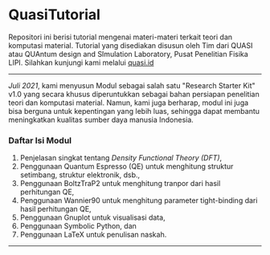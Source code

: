 # QuasiTutorial

Repositori ini berisi tutorial mengenai materi-materi terkait teori dan komputasi material.
Tutorial yang disediakan disusun oleh Tim dari QUASI atau QUAntum design and SImulation Laboratory, Pusat Penelitian Fisika LIPI.
Silahkan kunjungi kami melalui [quasi.id](https://quasi.id)

---
<i>Juli 2021</i>, kami menyusun Modul sebagai salah satu "Research Starter Kit" v1.0 yang secara khusus diperuntukkan sebagai bahan persiapan penelitian teori dan komputasi material. Namun, kami juga berharap, modul ini juga bisa berguna untuk kepentingan yang lebih luas, sehingga dapat membantu meningkatkan kualitas sumber daya manusia Indonesia.

### <b>Daftar Isi Modul</b> 

1. Penjelasan singkat tentang <i>Density Functional Theory (DFT)</i>,
2. Penggunaan Quantum Espresso (QE) untuk menghitung struktur setimbang, struktur elektronik, dsb.,
3. Penggunaan BoltzTraP2 untuk menghitung tranpor dari hasil perhitungan QE,
4. Penggunaan Wannier90 untuk menghitung parameter tight-binding dari hasil perhitungan QE,
5. Penggunaan Gnuplot untuk visualisasi data,
6. Penggunaan Symbolic Python, dan
7. Penggunaan LaTeX untuk penulisan naskah.

---
